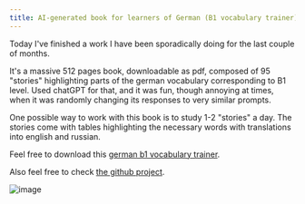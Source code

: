 ```yaml
---
title: AI-generated book for learners of German (B1 vocabulary trainer)
---
```


Today I've finished a work I have been sporadically doing for the last couple of months.

It's a massive 512 pages book, downloadable as pdf, composed of 95 "stories" highlighting parts of the german vocabulary corresponding to B1 level. Used chatGPT for that, and it was fun, though annoying at times, when it was randomly changing its responses to very similar prompts.

One possible way to work with this book is to study 1-2 "stories" a day. The stories come with tables highlighting the necessary words with translations into english and russian.

Feel free to download this [german b1 vocabulary trainer](https://github.com/hq9000/b1-deutsch-storybook/releases/latest/download/b1-deutsch-ai-storybook-eng-rus.pdf).

Also feel free to check [the github project](https://github.com/hq9000/b1-deutsch-storybook).

![image](https://github.com/hq9000/hq9000/assets/21345604/8f34b5be-a3c5-4255-ab82-cab93afc6d8a)